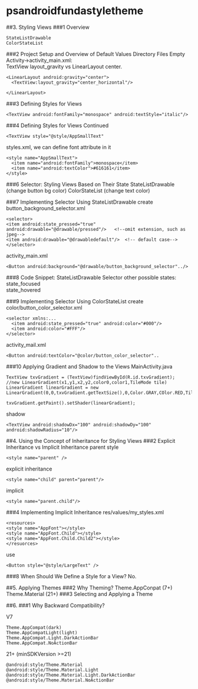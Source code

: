 # psandroidfundastyletheme
##3. Styling Views
###1 Overview
```
StateListDrawable
ColorStateList
```

###2 Project Setup and Overview of Default Values Directory Files
Empty Activity->activity_main.xml:  
TextView layout_gravity vs LinearLayout center.
```
<LinearLayout android:gravity="center">
  <TextView:layout_gravity="center_horizontal"/>

</LinearLayout>
```

###3 Defining Styles for Views
```
<TextView android:fontFamily="monospace" android:textStyle="italic"/>
```

###4 Defining Styles for Views Continued
```
<TextView style="@style/AppSmallText"
```
styles.xml, we can define font attribute in it
```
<style name="AppSmallText">
  <item name="android:fontFamily">monospace</item>
  <item name="android:textColor">#616161</item>
</style>
```

###6 Selector: Styling Views Based on Their State
StateListDrawable (change button bg color)
ColorStateList (change text color)

###7 Implementing Selector Using StateListDrawable
create button_background_selector.xml
```
<selector>
<item android:state_pressed="true" android:drawable="@drawable/pressed"/>   <!--omit extension, such as jpeg-->
<item android:drawable="@drawabledefault"/>  <!-- default case-->
</selector>
```
activity_main.xml
```
<Button android:background="@drawable/button_background_selector"../>
```
###8 Code Snippet: StateListDrawable Selector
other possible states:  
state_focused  
state_hovered  

###9 Implementing Selector Using ColorStateList
create color/button_color_selector.xml
```
<selector xmlns:...
  <item android:state_pressed="true" android:color="#000"/>
  <item android:color="#FFF"/>
</selector>
```
activity_mail.xml
```
<Button android:textColor="@color/button_color_selector"..
```
###10 Applying Gradient and Shadow to the Views
MainActivity.java
```
TextView txvGradient = (TextView)findViewById(R.id.txvGradient);
//new LinearGradient(x1,y1,x2,y2,color0,color1,TileMode tile)
LinearGradient linearGradient = new LinearGradient(0,0,txvGradient.getTextSize(),0,Color.GRAY,COlor.RED,TileMode.MIRROR)

txvGradient.getPaint().setShader(linearGradient);
```

shadow
```
<TextView android:shadowDx="100" android:shadowDy="100" android:shadowRadius="10"/>
```

##4. Using the Concept of Inheritance for Styling Views
###2 Explicit Inheritance vs Implicit Inheritance
parent style
```
<style name="parent" />
```
explicit inheritance
```
<style name="child" parent="parent"/>
```
implicit
```
<style name="parent.child"/>
```
###4 Implementing Implicit Inheritance
res/values/my_styles.xml
```
<resources>
<style name="AppFont"></style>
<style name="AppFont.Child"></style>
<style name="AppFont.Child.Child2"></style>
</resuorces>
```
use
```
<Button style="@style/LargeText" />
```
###8 When Should We Define a Style for a View?
No.  

##5. Applying Themes
###2 Why Theming?
Theme.AppConpat (7+)  
Theme.Material (21+)
###3 Selecting and Applying a Theme
















##6.
###1 Why Backward Compatibility?

V7
```
Theme.AppCompat(dark)
Theme.AppCompatLight(light)
Theme.AppCompat.Light.DarkActionBar
Theme.AppCompat.NoActionBar
```
21+ (minSDKVersion >=21)
```
@android:style/Theme.Material
@android:style/Theme.Material.Light
@android:style/Theme.Material.Light.DarkActionBar
@android:style/Theme.Material.NoActionBar
```
